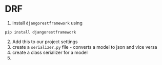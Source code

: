 # DRF
1. install `djangorestframework` using 
```shell 
pip install djangorestframework
```
2. Add this to our project settings
3. create a `serializer.py` file - converts a model to json and vice versa
4.  create a class serializer for a model
5.  